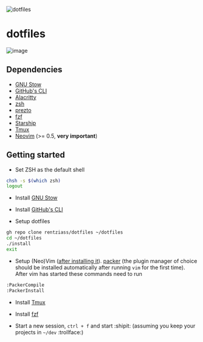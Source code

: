 ![dotfiles](https://media.giphy.com/media/K6nPw4pe3r6Bq/giphy.gif)

# dotfiles

![image](https://user-images.githubusercontent.com/6207785/125364604-b3f2bb80-e36a-11eb-9d0d-b533a87c2520.png)

## Dependencies

- [GNU Stow](https://www.gnu.org/software/stow/)
- [GitHub's CLI](https://github.com/cli/cli)
- [Alacritty](https://github.com/alacritty/alacritty)
- [zsh](https://askubuntu.com/a/131838)
- [prezto](https://github.com/sorin-ionescu/prezto)
- [fzf](https://github.com/junegunn/fzf)
- [Starship](https://starship.rs/)
- [Tmux](https://github.com/tmux/tmux/wiki)
- [Neovim](https://github.com/neovim/neovim/wiki/Installing-Neovim) (>= 0.5,
  **very important**)

## Getting started

- Set ZSH as the default shell

```bash
chsh -s $(which zsh)
logout
```

- Install [GNU Stow](https://www.gnu.org/software/stow/)
- Install [GitHub's CLI](https://github.com/cli/cli)

- Setup dotfiles

```bash
gh repo clone rentziass/dotfiles ~/dotfiles
cd ~/dotfiles
./install
exit
```

- Setup (Neo)Vim ([after installing it](https://github.com/neovim/neovim/wiki/Installing-Neovim)).
  [packer]() (the plugin manager of choice should be installed automatically
  after running `vim` for the first time). After vim has started these commands
  need to run

```bash
:PackerCompile
:PackerInstall
```

- Install [Tmux](https://github.com/tmux/tmux/wiki)
- Install [fzf](https://github.com/junegunn/fzf)

- Start a new session, `ctrl + f` and start :shipit: (assuming you keep your
  projects in `~/dev` :trollface:)

